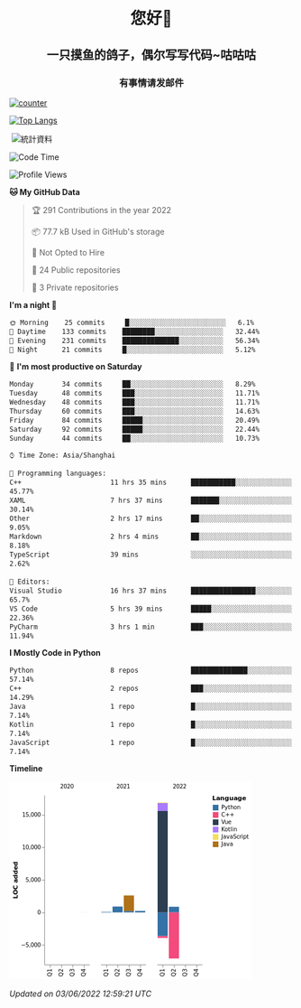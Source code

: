 

<!--
**kitUIN/kitUIN** is a ✨ _special_ ✨ repository because its `README.md` (this file) appears on your GitHub profile.

Here are some ideas to get you started:

- 🔭 I’m currently working on ...
- 🌱 I’m currently learning ...
- 👯 I’m looking to collaborate on ...
- 🤔 I’m looking for help with ...
- 💬 Ask me about ...
- 📫 How to reach me: ...
- 😄 Pronouns: ...
- ⚡ Fun fact: ...
-->
<h1 align="center">您好👋</h1>
<h2 align="center">一只摸鱼的鸽子，偶尔写写代码~咕咕咕</h2>
<h3 align="center">有事情请发邮件</h3>

[![counter](https://count.getloli.com/get/@KitUIN?theme=rule34)](https://count.getloli.com/)

[![Top Langs](https://github-readme-stats.vercel.app/api/top-langs/?username=kitUIN&show_icons=true&theme=gruvbox&locale=cn&layout=compact)](https://github.com/anuraghazra/github-readme-stats)

<p>&nbsp;<img align="center" src="https://github-readme-stats.vercel.app/api?username=kitUIN&show_icons=true&theme=gruvbox&locale=cn" alt="統計資料" /></p>


<!--START_SECTION:waka-->
![Code Time](http://img.shields.io/badge/Code%20Time-560%20hrs%2052%20mins-blue)

![Profile Views](http://img.shields.io/badge/Profile%20Views-0-blue)

**🐱 My GitHub Data** 

> 🏆 291 Contributions in the year 2022
 > 
> 📦 77.7 kB Used in GitHub's storage 
 > 
> 🚫 Not Opted to Hire
 > 
> 📜 24 Public repositories 
 > 
> 🔑 3 Private repositories  
 > 
**I'm a night 🦉** 

```text
🌞 Morning    25 commits     █░░░░░░░░░░░░░░░░░░░░░░░░   6.1% 
🌆 Daytime    133 commits    ████████░░░░░░░░░░░░░░░░░   32.44% 
🌃 Evening    231 commits    ██████████████░░░░░░░░░░░   56.34% 
🌙 Night      21 commits     █░░░░░░░░░░░░░░░░░░░░░░░░   5.12%

```
📅 **I'm most productive on Saturday** 

```text
Monday       34 commits     ██░░░░░░░░░░░░░░░░░░░░░░░   8.29% 
Tuesday      48 commits     ███░░░░░░░░░░░░░░░░░░░░░░   11.71% 
Wednesday    48 commits     ███░░░░░░░░░░░░░░░░░░░░░░   11.71% 
Thursday     60 commits     ███░░░░░░░░░░░░░░░░░░░░░░   14.63% 
Friday       84 commits     █████░░░░░░░░░░░░░░░░░░░░   20.49% 
Saturday     92 commits     █████░░░░░░░░░░░░░░░░░░░░   22.44% 
Sunday       44 commits     ██░░░░░░░░░░░░░░░░░░░░░░░   10.73%

```


```text
⌚︎ Time Zone: Asia/Shanghai

💬 Programming languages: 
C++                      11 hrs 35 mins      ███████████░░░░░░░░░░░░░░   45.77% 
XAML                     7 hrs 37 mins       ███████░░░░░░░░░░░░░░░░░░   30.14% 
Other                    2 hrs 17 mins       ██░░░░░░░░░░░░░░░░░░░░░░░   9.05% 
Markdown                 2 hrs 4 mins        ██░░░░░░░░░░░░░░░░░░░░░░░   8.18% 
TypeScript               39 mins             ░░░░░░░░░░░░░░░░░░░░░░░░░   2.62%

📝 Editors: 
Visual Studio            16 hrs 37 mins      ████████████████░░░░░░░░░   65.7% 
VS Code                  5 hrs 39 mins       █████░░░░░░░░░░░░░░░░░░░░   22.36% 
PyCharm                  3 hrs 1 min         ███░░░░░░░░░░░░░░░░░░░░░░   11.94%

```

**I Mostly Code in Python** 

```text
Python                   8 repos             ██████████████░░░░░░░░░░░   57.14% 
C++                      2 repos             ███░░░░░░░░░░░░░░░░░░░░░░   14.29% 
Java                     1 repo              █░░░░░░░░░░░░░░░░░░░░░░░░   7.14% 
Kotlin                   1 repo              █░░░░░░░░░░░░░░░░░░░░░░░░   7.14% 
JavaScript               1 repo              █░░░░░░░░░░░░░░░░░░░░░░░░   7.14%

```


**Timeline**

![Chart not found](https://raw.githubusercontent.com/kitUIN/kitUIN/main/charts/bar_graph.png) 


 *Updated on 03/06/2022 12:59:21 UTC*
<!--END_SECTION:waka-->
